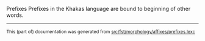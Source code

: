 Prefixes
Prefixes in the Khakas language are bound to beginning of other words.

* * *

<small>This (part of) documentation was generated from [src/fst/morphology/affixes/prefixes.lexc](https://github.com/giellalt/lang-kjh/blob/main/src/fst/morphology/affixes/prefixes.lexc)</small>
